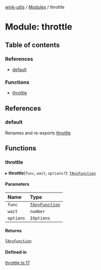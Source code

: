 [wink-utils](../README.md) / [Modules](../modules.md) / throttle

# Module: throttle

## Table of contents

### References

- [default](throttle.md#default)

### Functions

- [throttle](throttle.md#throttle)

## References

### default

Renames and re-exports [throttle](throttle.md#throttle)

## Functions

### throttle

▸ **throttle**(`func`, `wait`, `options?`): [`TAnyFunction`](debounce.md#tanyfunction)

#### Parameters

| Name | Type |
| :------ | :------ |
| `func` | [`TAnyFunction`](debounce.md#tanyfunction) |
| `wait` | `number` |
| `options` | `IOptions` |

#### Returns

[`TAnyFunction`](debounce.md#tanyfunction)

#### Defined in

[throttle.ts:17](https://github.com/huahuahuahuahuahua/wink-utils/blob/60986b6/src/throttle.ts#L17)
